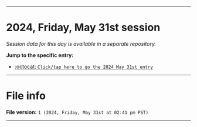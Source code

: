 
***

# 2024, Friday, May 31st session

_Session data for this day is available in a separate repository._

**Jump to the specific entry:**

- [:octocat: `Click/tap here to go the 2024 May 31st entry`](https://github.com/seanpm2001/SeansLifeArchive_Images_TinyTower_Y2024/tree/SeansLifeArchive_Images_TinyTower_Y2024_Main-dev/2024/05_May/31/)

***

# File info

**File version:** `1 (2024, Friday, May 31st at 02:41 pm PST)`

***
